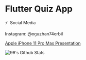 
# Flutter Quiz App

⚡ Social Media

Instagram: @oguzhan74erbil

[Apple iPhone 11 Pro Max Presentation](https://user-images.githubusercontent.com/82578095/130060710-57833ac7-0f6e-4c49-a40d-1161c2775836.png)

![99's Github Stats](https://github-readme-stats.vercel.app/api?username=oguzhanerbil&bg_color=31,00ff00,904e95&title_color=fff&text_color=fff)
